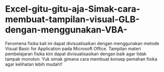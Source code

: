# Excel-gitu-gitu-aja-Simak-cara-membuat-tampilan-visual-GLB-dengan-menggunakan-VBA-
Fenomena fisika kali ini dapat divisualisaikan dengan menggunakan metode Visual Basic for Application pada Microsoft Office. Tampilan materi pembelajaran fisika kini dapat divisualisasikan dengan baik agar tidak tampak monoton. Yuk simak gimana cara membuat konsep pemahan fisika agar kelihatan lebih mudah!!
